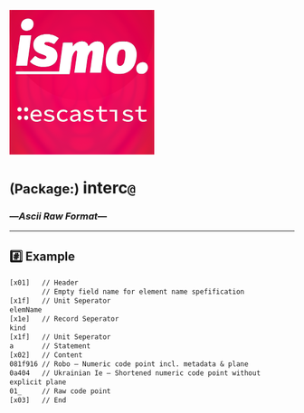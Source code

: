 
![– escastist –](https://raw.githubusercontent.com/ismo-js/escastist/master/var/ismo-escastist-icon.256.png)

# <small>(Package:)</small> interc`@`
### —*Ascii Raw Format*—
---

## :hash: Example

```
[x01]   // Header
        // Empty field name for element name spefification
[x1f]   // Unit Seperator 
elemName
[x1e]   // Record Seperator
kind
[x1f]   // Unit Seperator
a       // Statement
[x02]   // Content
081f916 // Robo — Numeric code point incl. metadata & plane
0a404   // Ukrainian Ie — Shortened numeric code point without explicit plane
01_     // Raw code point
[x03]   // End
```